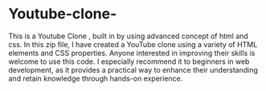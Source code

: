 # Youtube-clone-
This is a Youtube Clone , built in by using advanced concept of html and css.
In this zip file, I have created a YouTube clone using a variety of HTML elements and CSS properties. Anyone interested in improving their skills is welcome to use this code. I especially recommend it to beginners in web development, as it provides a practical way to enhance their understanding and retain knowledge through hands-on experience.
